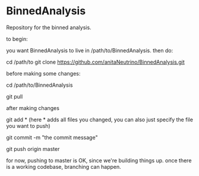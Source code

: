 # BinnedAnalysis
Repository for the binned analysis. 


to begin:

you want BinnedAnalysis to live in /path/to/BinnedAnalysis. then do:

cd /path/to
git clone https://github.com/anitaNeutrino/BinnedAnalysis.git



before making some changes:

cd /path/to/BinnedAnalysis

git pull

after making changes

git add *  (here * adds all files you changed, you can also just specify the file you want to push)

git commit -m "the commit message"

git push origin master


for now, pushing to master is OK, since we're building things up. once there is a working codebase, branching can happen. 